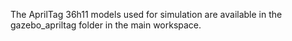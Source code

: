 The AprilTag 36h11 models used for simulation are available in the gazebo_apriltag folder in the main workspace.